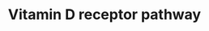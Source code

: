 ---
annotations:
- id: PW:0001013
  parent: signaling pathway
  type: Pathway Ontology
  value: vitamin D signaling pathway
authors:
- Riannefijten
- MaintBot
- Khanspers
- Fehrhart
- Egonw
- Kim de Nooijer
- Mkutmon
- AlexanderPico
- Eweitz
- Alvin kho
citedin:
- link: PMC8303292
  title: Calcitriol Promotes Differentiation of Glioma Stem-Like Cells and Increases
    Their Susceptibility to Temozolomide (2021)
- link: PMC7929374
  title: Identification of biomarkers and pathways for the SARS-CoV-2 infections that
    make complexities in pulmonary arterial hypertension patients (2021)
- link: PMC7329820
  title: Citalopram-induced pathways regulation and tentative treatment-outcome-predicting
    biomarkers in lymphoblastoid cell lines from depression patients (2020)
- link: PMC9537444
  title: Bioinformatics and systems-biology analysis to determine the effects of Coronavirus
    disease 2019 on patients with allergic asthma (2022)
description: The vitamin D receptor (VDR, a.k.a. NR1I1) is a nuclear receptor that
  responds to binding of vitamin D and subsequently forms a dimer with RXR to induce
  transcription of its target genes. It mainly regulates genes cytochrome P450 genes
  involved in xenobiotic biotransformation.  Proteins on this pathway have targeted
  assays available via the [https://assays.cancer.gov/available_assays?wp_id=WP2877
  CPTAC Assay Portal].
last-edited: 2021-09-13
ndex: 3b19e5e1-8b66-11eb-9e72-0ac135e8bacf
organisms:
- Homo sapiens
redirect_from:
- /index.php/Pathway:WP2877
- /instance/WP2877
- /instance/WP2877_r119905
revision: r119905
schema-jsonld:
- '@context': https://schema.org/
  '@id': https://wikipathways.github.io/pathways/WP2877.html
  '@type': Dataset
  creator:
    '@type': Organization
    name: WikiPathways
  description: The vitamin D receptor (VDR, a.k.a. NR1I1) is a nuclear receptor that
    responds to binding of vitamin D and subsequently forms a dimer with RXR to induce
    transcription of its target genes. It mainly regulates genes cytochrome P450 genes
    involved in xenobiotic biotransformation.  Proteins on this pathway have targeted
    assays available via the [https://assays.cancer.gov/available_assays?wp_id=WP2877
    CPTAC Assay Portal].
  keywords:
  - ABC B1
  - ABCA11
  - ABCD1
  - ADAMTS5
  - ADGRE5
  - ADRA1B
  - ADRB2
  - ALOX5
  - ALPG
  - ALPI
  - ASAP2
  - ATP2B1
  - ATP2C2
  - BCL6
  - BDKRB1
  - BGLAP
  - BMP6
  - BTLA
  - CA9
  - CALB1
  - CAMP
  - CASP14
  - CASP5
  - CBS
  - CCNC
  - CCND1
  - CCNE1
  - CD14
  - CD200
  - CD40
  - CD9
  - CDC34
  - CDK2
  - CDKAL1
  - CDKN1A
  - CDKN1B
  - CDKN2A
  - CDKN2B
  - CDKN2C
  - CDKN2D
  - CDX2
  - CEACAM1
  - CEBPA
  - CLDN2
  - CLEC16A
  - CLMN
  - CLPTM1L
  - COLEC11
  - CRACR2A
  - CRACR2B
  - CREG2
  - CST1
  - CST6
  - CTLA4
  - CYP1A1
  - CYP24A1
  - CYP27B1
  - CYP2B6
  - CYP2C9
  - CYP2D6
  - CYP2S1
  - CYP3A4
  - CYP3A5
  - CYP7A1
  - Col13A1
  - DACT2
  - DEFB109C
  - DEFB132
  - DEFB4A
  - DND1
  - DNER
  - DUSP10
  - EFNA5
  - EPHB4
  - FGF23
  - FOXO1
  - G0S2
  - G6PD
  - GADD45A
  - GXYLT2
  - HIF1A
  - HILPDA
  - HLA-DQA1
  - HLA-DRB1
  - HNF1A
  - HSD17B2
  - ID1
  - ID4
  - IGFBP1
  - IGFBP3
  - IGFBP5
  - IGSF9B
  - IL12A
  - IL1RL1
  - IL25
  - IRF4
  - IRF5
  - IRF8
  - ITGAM
  - JUNB
  - KL
  - KLF4
  - KLK6
  - KNG1
  - KRT13
  - KRT16
  - KRT34
  - KRT38
  - KRT71
  - KRTAP10-2
  - KRTAP10-4
  - KRTAP10-7
  - KRTAP10-9
  - KRTAP12-2
  - KRTAP4-1
  - KRTAP5-1
  - KRTAP5-4
  - KRTAP8-1
  - LCE1D
  - LCE1F
  - LCE2B
  - LGALS9
  - LPGAT1
  - LRP5
  - LRRC25
  - LRRC8A
  - Ligand
  - MED9
  - MEG8
  - MX2
  - MXD1
  - MYC
  - MYO9B
  - NFATC2
  - NINJ1
  - NOX1
  - NRIP1
  - ORM1
  - ORM2
  - PNOC
  - PPARD
  - PRDM1
  - PRKCQ
  - PTGER4
  - PTH
  - PTHLH
  - RASGRP1
  - RXRA
  - S100A2
  - S100A4
  - S100A6
  - S100A8
  - S100A9
  - S100G
  - SALL4
  - SATB1
  - SEMA3B
  - SERPINB1
  - SFRP1
  - SLC2A4
  - SLC34A2
  - SLC37A2
  - SLC8A1
  - SOSTDC1
  - SPP1
  - SPRR1B
  - STAM
  - STEAP4
  - STS
  - SULT1C2
  - SULT2A1
  - TGFB1
  - TGFB2
  - THBD
  - TIMP2
  - TIMP3
  - TNFAIP3
  - TNFRSF11B
  - TNFSF11
  - TNFSF4
  - TPM1
  - TRAK1
  - TREM1
  - TRPV5
  - TRPV6
  - VDR
  - VDR ligand
  - ZNF257
  license: CC0
  name: Vitamin D receptor pathway
seo: CreativeWork
title: Vitamin D receptor pathway
wpid: WP2877
---
